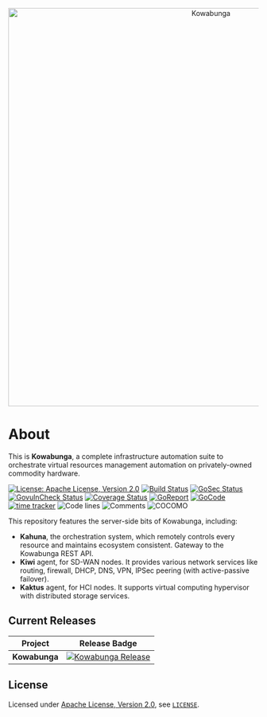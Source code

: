 <p align="center">
  <a href="https://www.kowabunga.cloud/?utm_source=github&utm_medium=logo" target="_blank">
    <picture>
      <source srcset="https://raw.githubusercontent.com/kowabunga-cloud/infographics/master/art/kowabunga-title-white.png" media="(prefers-color-scheme: dark)" />
      <source srcset="https://raw.githubusercontent.com/kowabunga-cloud/infographics/master/art/kowabunga-title-black.png" media="(prefers-color-scheme: light), (prefers-color-scheme: no-preference)" />
      <img src="https://raw.githubusercontent.com/kowabunga-cloud/infographics/master/art/kowabunga-title-black.png" alt="Kowabunga" width="800">
    </picture>
  </a>
</p>

# About

This is **Kowabunga**, a complete infrastructure automation suite to orchestrate virtual resources management automation on privately-owned commodity hardware.

[![License: Apache License, Version 2.0](https://img.shields.io/badge/License-Apache_2.0-blue.svg)](https://spdx.org/licenses/Apache-2.0.html)
[![Build Status](https://github.com/kowabunga-cloud/kowabunga/actions/workflows/ci.yml/badge.svg)](https://github.com/kowabunga-cloud/kowabunga/actions/workflows/ci.yml)
[![GoSec Status](https://github.com/kowabunga-cloud/kowabunga/actions/workflows/sec.yml/badge.svg)](https://github.com/kowabunga-cloud/kowabunga/actions/workflows/sec.yml)
[![GovulnCheck Status](https://github.com/kowabunga-cloud/kowabunga/actions/workflows/vuln.yml/badge.svg)](https://github.com/kowabunga-cloud/kowabunga/actions/workflows/vuln.yml)
[![Coverage Status](https://codecov.io/gh/kowabunga-cloud/kowabunga/branch/master/graph/badge.svg)](https://codecov.io/gh/kowabunga-cloud/kowabunga)
[![GoReport](https://goreportcard.com/badge/github.com/kowabunga-cloud/kowabunga)](https://goreportcard.com/report/github.com/kowabunga-cloud/kowabunga)
[![GoCode](https://img.shields.io/badge/go.dev-pkg-007d9c.svg?style=flat)](https://pkg.go.dev/github.com/kowabunga-cloud/kowabunga)
[![time tracker](https://wakatime.com/badge/github/kowabunga-cloud/kowabunga.svg)](https://wakatime.com/badge/github/kowabunga-cloud/kowabunga)
![Code lines](https://sloc.xyz/github/kowabunga-cloud/kowabunga/?category=code)
![Comments](https://sloc.xyz/github/kowabunga-cloud/kowabunga/?category=comments)
![COCOMO](https://sloc.xyz/github/kowabunga-cloud/kowabunga/?category=cocomo&avg-wage=100000)

This repository features the server-side bits of Kowabunga, including:

- **Kahuna**, the orchestration system, which remotely controls every resource and maintains ecosystem consistent. Gateway to the Kowabunga REST API.
- **Kiwi** agent, for SD-WAN nodes. It provides various network services like routing, firewall, DHCP, DNS, VPN, IPSec peering (with active-passive failover).
- **Kaktus** agent, for HCI nodes. It supports virtual computing hypervisor with distributed storage services.

## Current Releases

| Project            | Release Badge                                                                                       |
|--------------------|-----------------------------------------------------------------------------------------------------|
| **Kowabunga**           | [![Kowabunga Release](https://img.shields.io/github/v/release/kowabunga-cloud/kowabunga)](https://github.com/kowabunga-cloud/kowabunga/releases) |

## License

Licensed under [Apache License, Version 2.0](https://opensource.org/license/apache-2-0), see [`LICENSE`](LICENSE).
